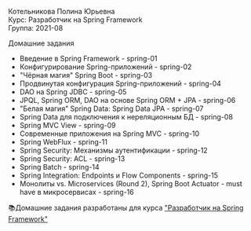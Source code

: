  Котельникова Полина Юрьевна  
 Курс: Разработчик на Spring Framework  
 Группа: 2021-08  
 
 Домашние задания  
 * Введение в Spring Framework - spring-01
 * Конфигурирование Spring-приложений - spring-02
 * "Чёрная магия" Spring Boot - spring-03
 * Продвинутая конфигурация Spring-приложений - spring-04
 * DAO на Spring JDBC - spring-05  
 * JPQL, Spring ORM, DAO на основе Spring ORM + JPA - spring-06
 * "Белая магия" Spring Data: Spring Data JPA - spring-07    
 * Spring Data для подключения к нереляционным БД - spring-08   
 * Spring MVC View - spring-09   
 * Современные приложения на Spring MVC - spring-10  
 * Spring WebFlux - spring-11    
 * Spring Security: Механизмы аутентификации - spring-12    
 * Spring Security: ACL - spring-13    
 * Spring Batch - spring-14   
 * Spring Integration: Endpoints и Flow Components - spring-15   
 * Монолиты vs. Microservices (Round 2), Spring Boot Actuator - must have в микросервисах - spring-16   
   
📚Домашние задания разработаны для курса ["Разработчик на Spring Framework"](https://otus.ru/lessons/javaspring/?int_source=courses_catalog&int_term=programming)
